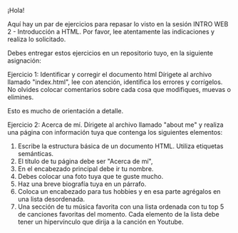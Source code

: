 ¡Hola!

Aquí hay un par de ejercicios para repasar lo visto en la sesión INTRO WEB 2 - Introducción a HTML.
Por favor, lee atentamente las indicaciones y realiza lo solicitado. 

Debes entregar estos ejercicios en un repositorio tuyo, en la siguiente asignación:


Ejercicio 1: Identificar y corregir el documento html
Dírigete al archivo llamado "index.html", lee con atención, identifica los errores y corrígelos. 
No olvides colocar comentarios sobre cada cosa que modifiques, muevas o elimines. 

Esto es mucho de orientación a detalle. 

Ejercicio 2: Acerca de mí.
Dírigete al archivo llamado "about me" y realiza una página con información tuya que contenga los siguientes elementos:


1. Escribe la estructura básica de un documento HTML. Utiliza etiquetas semánticas.
2. El título de tu página debe ser "Acerca de mí",
3. En el encabezado principal debe ir tu nombre.
4. Debes colocar una foto tuya que te guste mucho.
5. Haz una breve biografía tuya en un párrafo.
6. Coloca un encabezado para tus hobbies y en esa parte agrégalos en una lista desordenada.
7. Una sección de tu música favorita con una lista ordenada con tu top 5 de canciones favoritas del momento. Cada elemento de la lista debe tener un hipervínculo que dirija a la canción en Youtube.
